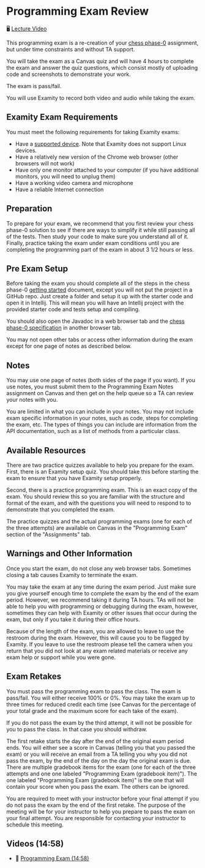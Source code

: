 # Programming Exam Review

🖥️ [Lecture Video](#videos)

This programming exam is a re-creation of your [chess phase-0](https://github.com/softwareconstruction240/softwareconstruction/blob/main/chess/0-chess-moves/chess-moves.md) assignment, but under time constraints and without TA support.

You will take the exam as a Canvas quiz and will have 4 hours to complete the exam and answer the quiz questions, which consist mostly of uploading code and screenshots to demonstrate your work.

The exam is pass/fail.

You will use Examity to record both video and audio while taking the exam.

## Examity Exam Requirements
You must meet the following requirements for taking Examity exams:

- Have a [supported device](https://www.examity.com/test-taker-systems-requirements/). Note that Examity does not support Linux devices.
- Have a relatively new version of the Chrome web browser (other browsers will not work)
- Have only one monitor attached to your computer (if you have additional monitors, you will need to unplug them)
- Have a working video camera and microphone
- Have a reliable Internet connection

## Preparation
To prepare for your exam, we recommend that you first review your chess phase-0 solution to see if there are ways to simplify it while still passing all of the tests. Then study your code to make sure you understand all of it. Finally, practice taking the exam under exam conditions until you are completing the programming part of the exam in about 3 1/2 hours or less.

## Pre Exam Setup
Before taking the exam you should complete all of the steps in the chess phase-0 [getting started](https://github.com/softwareconstruction240/softwareconstruction/blob/main/chess/0-chess-moves/getting-started.md) document, except you will not put the project in a GitHub repo. Just create a folder and setup it up with the starter code and open it in Intellij. This will mean you will have an Intellij project with the provided starter code and tests setup and compiling.

You should also open the Javadoc in a web browser tab and the [chess phase-0 specification](https://github.com/softwareconstruction240/softwareconstruction/blob/main/chess/0-chess-moves/chess-moves.md) in another browser tab.

You may not open other tabs or access other information during the exam except for one page of notes as described below.

## Notes
You may use one page of notes (both sides of the page if you want). If you use notes, you must submit them to the Programming Exam Notes assignment on Canvas and then get on the help queue so a TA can review your notes with you.

You are limited in what you can include in your notes. You may not include exam specific information in your notes, such as code, steps for completing the exam, etc. The types of things you can include are information from the API documentation, such as a list of methods from a particular class.

## Available Resources
There are two practice quizzes available to help you prepare for the exam. First, there is an Examity setup quiz. You should take this before starting the exam to ensure that you have Examity setup properly.

Second, there is a practice programming exam. This is an exact copy of the exam. You should review this so you are familiar with the structure and format of the exam, and with the questions you will need to respond to to demonstrate that you completed the exam.

The practice quizzes and the actual programming exams (one for each of the three attempts) are available on Canvas in the "Programming Exam" section of the "Assignments" tab.

## Warnings and Other Information
Once you start the exam, do not close any web browser tabs. Sometimes closing a tab causes Examity to terminate the exam.

You may take the exam at any time during the exam period. Just make sure you give yourself enough time to complete the exam by the end of the exam period. However, we recommend taking it during TA hours. TAs will not be able to help you with programming or debugging during the exam, however, sometimes they can help with Examity or other issues that occur during the exam, but only if you take it during their office hours.

Because of the length of the exam, you are allowed to leave to use the restroom during the exam. However, this will cause you to be flagged by Examity. If you leave to use the restroom please tell the camera when you return that you did not look at any exam related materials or receive any exam help or support while you were gone.

## Exam Retakes
You must pass the programming exam to pass the class. The exam is pass/fail. You will either receive 100% or 0%. You may take the exam up to three times for reduced credit each time (see Canvas for the percentage of your total grade and the maximum score for each take of the exam).

If you do not pass the exam by the third attempt, it will not be possible for you to pass the class. In that case you should withdraw.

The first retake starts the day after the end of the original exam period ends. You will either see a score in Canvas (telling you that you passed the exam) or you will receive an email from a TA telling you why you did not pass the exam, by the end of the day on the day the original exam is due. There are multiple gradebook items for the exam (one for each of the three attempts and one one labeled "Programming Exam (gradebook item)"). The one labeled "Programming Exam (gradebook item)" is the one that will contain your score when you pass the exam. The others can be ignored.

You are required to meet with your instructor before your final attempt if you do not pass the exam by the end of the first retake. The purpose of the meeting will be for your instructor to help you prepare to pass the exam on your final attempt. You are responsible for contacting your instructor to schedule this meeting.


## <a name="videos"></a>Videos (14:58)
- 🎥 [Programming Exam (14:58)](https://byu.hosted.panopto.com/Panopto/Pages/Viewer.aspx?id=e84e0cd3-0bf7-43b9-9578-b19c012838b1&start=0)
